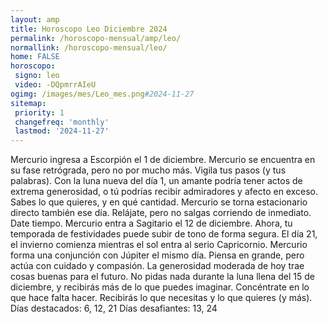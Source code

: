 ```yaml
---
layout: amp
title: Horoscopo Leo Diciembre 2024 
permalink: /horoscopo-mensual/amp/leo/
normallink: /horoscopo-mensual/leo/
home: FALSE
horoscopo:
 signo: leo
 video: -DQpmrrAIeU
ogimg: /images/mes/Leo_mes.png#2024-11-27
sitemap:
 priority: 1
 changefreq: 'monthly'
 lastmod: '2024-11-27'
---
```



Mercurio ingresa a Escorpión el 1 de diciembre. Mercurio se encuentra en su fase retrógrada, pero no por mucho más. Vigila tus pasos (y tus palabras). 
Con la luna nueva del día 1, un amante podría tener actos de extrema generosidad, o tú podrías recibir admiradores y afecto en exceso. Sabes lo que quieres, y en qué cantidad. Mercurio se torna estacionario directo también ese día. Relájate, pero no salgas corriendo de inmediato. Date tiempo. 
Mercurio entra a Sagitario el 12 de diciembre. Ahora, tu temporada de festividades puede subir de tono de forma segura. El día 21, el invierno comienza mientras el sol entra al serio Capricornio. Mercurio forma una conjunción con Júpiter el mismo día. Piensa en grande, pero actúa con cuidado y compasión. La generosidad moderada de hoy trae cosas buenas para el futuro. 
No pidas nada durante la luna llena del 15 de diciembre, y recibirás más de lo que puedes imaginar. Concéntrate en lo que hace falta hacer. Recibirás lo que necesitas y lo que quieres (y más). 
Días destacados: 6, 12, 21
Días desafiantes: 13, 24